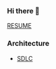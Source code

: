 ### Hi there 👋

[RESUME](https://github.com/davidegaspar/davidegaspar/blob/master/RESUME.md)

### Architecture

- [SDLC](architecture/SDLC.jpg)
